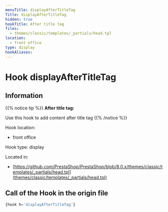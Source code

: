 ```yaml
---
menuTitle: displayAfterTitleTag
Title: displayAfterTitleTag
hidden: true
hookTitle: After title tag
files:
  - themes/classic/templates/_partials/head.tpl
location:
  - front office
type: display
hookAliases:
---
```


# Hook displayAfterTitleTag

## Information

{{% notice tip %}}
**After title tag:** 

Use this hook to add content after title tag
{{% /notice %}}

Hook location:
  - front office

Hook type: display

Located in: 
  - [https://github.com/PrestaShop/PrestaShop/blob/8.0.x/themes/classic/templates/_partials/head.tpl](themes/classic/templates/_partials/head.tpl)

## Call of the Hook in the origin file

```php
{hook h='displayAfterTitleTag'}
```